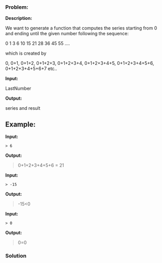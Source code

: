 ### Problem:
<p><strong>Description:</strong></p>
<p>We want to generate a function that computes the series starting from 0 and ending until the given number following the sequence:</p>
<p>0 1 3 6 10 15 21 28 36 45 55 ....</p>
<p>which is created by</p>
<p>0, 0+1, 0+1+2, 0+1+2+3, 0+1+2+3+4, 0+1+2+3+4+5, 0+1+2+3+4+5+6, 0+1+2+3+4+5+6+7 etc..</p>
<p><strong>Input:</strong></p>
<p>LastNumber</p>
<p><strong>Output:</strong></p>
<p>series and result</p>
<h2 id="example">Example:</h2>
<p><strong>Input:</strong></p>
<pre><code>&gt; 6</code></pre><p><strong>Output:</strong></p>
<blockquote>
<p>0+1+2+3+4+5+6 = 21</p>
</blockquote>
<p><strong>Input:</strong></p>
<pre><code>&gt; -15</code></pre><p><strong>Output:</strong></p>
<blockquote>
<p>-15&lt;0</p>
</blockquote>
<p><strong>Input:</strong></p>
<pre><code>&gt; 0</code></pre><p><strong>Output:</strong></p>
<blockquote>
<p>0=0</p>
</blockquote>

### Solution